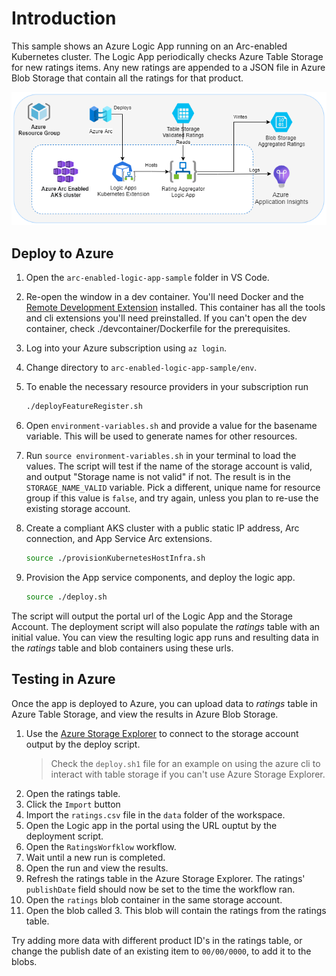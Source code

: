 # Introduction

This sample shows an Azure Logic App running on an Arc-enabled Kubernetes cluster. The Logic App periodically checks Azure Table Storage for new ratings items. Any new ratings are appended to a JSON file in Azure Blob Storage that contain all the ratings for that product.

![Architecture Diagram](./docs/SolutionDiagramLogicAppsSample.png)

## Deploy to Azure

1. Open the `arc-enabled-logic-app-sample` folder in VS Code.
1. Re-open the window in a dev container. You'll need Docker and the [Remote Development Extension](https://marketplace.visualstudio.com/items?itemName=ms-vscode-remote.vscode-remote-extensionpack) installed. This container has all the tools and cli extensions you'll need preinstalled. If you can't open the dev container, check ./devcontainer/Dockerfile for the prerequisites.

1. Log into your Azure subscription using `az login`.
1. Change directory to `arc-enabled-logic-app-sample/env`.
1. To enable the necessary resource providers in your subscription run

    ```bash
    ./deployFeatureRegister.sh
    ```

1. Open `environment-variables.sh` and provide a value for the basename variable. This will be used to generate names for other resources.
1. Run `source environment-variables.sh` in your terminal to load the values. The script will test if the name of the storage account is valid, and output "Storage name is not valid" if not. The result is in the `STORAGE_NAME_VALID` variable. Pick a different, unique name for resource group if this value is `false`, and try again, unless you plan to re-use the existing storage account.
1. Create a compliant AKS cluster with a public static IP address, Arc connection, and App Service Arc extensions.

    ```bash
    source ./provisionKubernetesHostInfra.sh
    ```

1. Provision the App service components, and deploy the logic app.

   ```bash
   source ./deploy.sh
   ```

The script will output the portal url of the Logic App and the Storage Account. The deployment script will also populate the *ratings* table with an initial value. You can view the resulting logic app runs and resulting data in the *ratings* table and blob containers using these urls.

## Testing in Azure

Once the app is deployed to Azure, you can upload data to *ratings* table in Azure Table Storage, and view the results in Azure Blob Storage.

1. Use the [Azure Storage Explorer](https://azure.microsoft.com/features/storage-explorer/) to connect to the storage account output by the deploy script.
   > Check the `deploy.sh1` file for an example on using the azure cli to interact with table storage if you can't use Azure Storage Explorer.
1. Open the ratings table.
1. Click the `Import` button
1. Import the `ratings.csv` file in the `data` folder of the workspace.
1. Open the Logic app in the portal using the URL ouptut by the deployment script.
1. Open the `RatingsWorfklow` workflow.
1. Wait until a new run is completed.
1. Open the run and view the results.
1. Refresh the ratings table in the Azure Storage Explorer. The ratings' `publishDate` field should now be set to the time the workflow ran.
1. Open the `ratings` blob container in the same storage account.
1. Open the blob called 3. This blob will contain the ratings from the ratings table.

Try adding more data with different product ID's in the ratings table, or change the publish date of an existing item to `00/00/0000`, to add it to the blobs.

